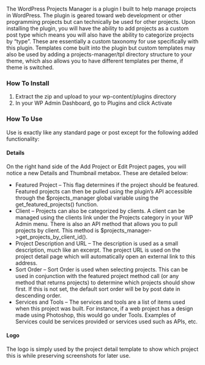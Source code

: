 The WordPress Projects Manager is a plugin I built to help manage projects in WordPress. The plugin is geared toward web development or other programming projects but can technically be used for other projects. Upon installing the plugin, you will have the ability to add projects as a custom post type which means you will also have the ability to categorize projects by “type”. These are essentially a custom taxonomy for use specifically with this plugin. Templates come built into the plugin but custom templates may also be used by adding a projects-manager/tpl directory structure to your theme, which also allows you to have different templates per theme, if theme is switched.

### How To Install

1.  Extract the zip and upload to your wp-content/plugins directory
2.  In your WP Admin Dashboard, go to Plugins and click Activate

### How To Use

Use is exactly like any standard page or post except for the following added functionality:

#### Details

On the right hand side of the Add Project or Edit Project pages, you will notice a new Details and Thumbnail metabox. These are detailed below:

*   Featured Project – This flag determines if the project should be featured. Featured projects can then be pulled using the plugin’s API accessible through the $projects_manager global variable using the get_featured_projects() function.
*   Client – Projects can also be categorized by clients. A client can be managed using the clients link under the Projects category in your WP Admin menu. There is also an API method that allows you to pull projects by client. This method is $projects_manager->get_projects_by_client_id().
*   Project Description and URL – The description is used as a small description, much like an excerpt. The project URL is used on the project detail page which will automatically open an external link to this address.
*   Sort Order – Sort Order is used when selecting projects. This can be used in conjunction with the featured project method call (or any method that returns projects) to determine which projects should show first. If this is not set, the default sort order will be by post date in descending order.
*   Services and Tools – The services and tools are a list of items used when this project was built. For instance, if a web project has a design made using Photoshop, this would go under Tools. Examples of Services could be services provided or services used such as APIs, etc.

#### Logo

The logo is simply used by the project detail template to show which project this is while preserving screenshots for later use.


